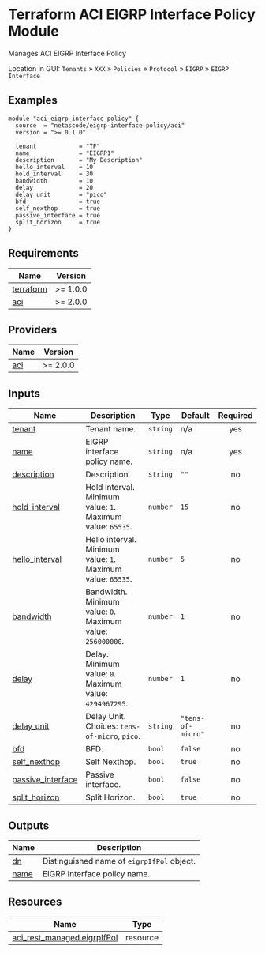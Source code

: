 <!-- BEGIN_TF_DOCS -->
# Terraform ACI EIGRP Interface Policy Module

Manages ACI EIGRP Interface Policy

Location in GUI:
`Tenants` » `XXX` » `Policies` » `Protocol` » `EIGRP` » `EIGRP Interface`

## Examples

```hcl
module "aci_eigrp_interface_policy" {
  source  = "netascode/eigrp-interface-policy/aci"
  version = ">= 0.1.0"

  tenant            = "TF"
  name              = "EIGRP1"
  description       = "My Description"
  hello_interval    = 10
  hold_interval     = 30
  bandwidth         = 10
  delay             = 20
  delay_unit        = "pico"
  bfd               = true
  self_nexthop      = true
  passive_interface = true
  split_horizon     = true
}
```

## Requirements

| Name | Version |
|------|---------|
| <a name="requirement_terraform"></a> [terraform](#requirement\_terraform) | >= 1.0.0 |
| <a name="requirement_aci"></a> [aci](#requirement\_aci) | >= 2.0.0 |

## Providers

| Name | Version |
|------|---------|
| <a name="provider_aci"></a> [aci](#provider\_aci) | >= 2.0.0 |

## Inputs

| Name | Description | Type | Default | Required |
|------|-------------|------|---------|:--------:|
| <a name="input_tenant"></a> [tenant](#input\_tenant) | Tenant name. | `string` | n/a | yes |
| <a name="input_name"></a> [name](#input\_name) | EIGRP interface policy name. | `string` | n/a | yes |
| <a name="input_description"></a> [description](#input\_description) | Description. | `string` | `""` | no |
| <a name="input_hold_interval"></a> [hold\_interval](#input\_hold\_interval) | Hold interval. Minimum value: `1`. Maximum value: `65535`. | `number` | `15` | no |
| <a name="input_hello_interval"></a> [hello\_interval](#input\_hello\_interval) | Hello interval. Minimum value: `1`. Maximum value: `65535`. | `number` | `5` | no |
| <a name="input_bandwidth"></a> [bandwidth](#input\_bandwidth) | Bandwidth. Minimum value: `0`. Maximum value: `256000000`. | `number` | `1` | no |
| <a name="input_delay"></a> [delay](#input\_delay) | Delay. Minimum value: `0`. Maximum value: `4294967295`. | `number` | `1` | no |
| <a name="input_delay_unit"></a> [delay\_unit](#input\_delay\_unit) | Delay Unit. Choices: `tens-of-micro`, `pico`. | `string` | `"tens-of-micro"` | no |
| <a name="input_bfd"></a> [bfd](#input\_bfd) | BFD. | `bool` | `false` | no |
| <a name="input_self_nexthop"></a> [self\_nexthop](#input\_self\_nexthop) | Self Nexthop. | `bool` | `true` | no |
| <a name="input_passive_interface"></a> [passive\_interface](#input\_passive\_interface) | Passive interface. | `bool` | `false` | no |
| <a name="input_split_horizon"></a> [split\_horizon](#input\_split\_horizon) | Split Horizon. | `bool` | `true` | no |

## Outputs

| Name | Description |
|------|-------------|
| <a name="output_dn"></a> [dn](#output\_dn) | Distinguished name of `eigrpIfPol` object. |
| <a name="output_name"></a> [name](#output\_name) | EIGRP interface policy name. |

## Resources

| Name | Type |
|------|------|
| [aci_rest_managed.eigrpIfPol](https://registry.terraform.io/providers/CiscoDevNet/aci/latest/docs/resources/rest_managed) | resource |
<!-- END_TF_DOCS -->